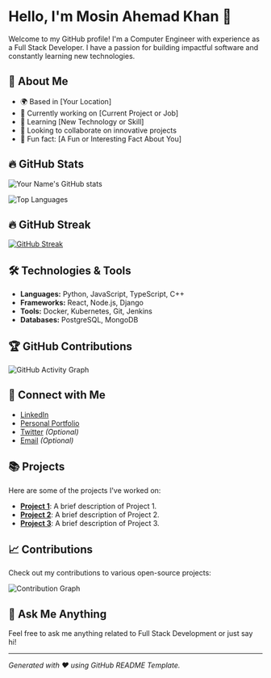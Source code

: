 # Hello, I'm Mosin Ahemad Khan 👋

Welcome to my GitHub profile! I'm a Computer Engineer with experience as a Full Stack Developer. I have a passion for building impactful software and constantly learning new technologies.

## 🚀 About Me

- 🌍 Based in [Your Location]
- 🔭 Currently working on [Current Project or Job]
- 🌱 Learning [New Technology or Skill]
- 👯 Looking to collaborate on innovative projects
- 🤔 Fun fact: [A Fun or Interesting Fact About You]

## 🔥 GitHub Stats

![Your Name's GitHub stats](https://github-readme-stats.vercel.app/api?username=mosin-81&show_icons=true&hide_title=false&count_private=true&include_all_commits=true&hide=prs&hide_border=true&bg_color=0d1117&text_color=ffffff&icon_color=ff6f61)

![Top Languages](https://github-readme-stats.vercel.app/api/top-langs/?username=mosin-81&hide=html&layout=compact&hide_border=true&bg_color=0d1117&text_color=ffffff&icon_color=ff6f61)

## 🔥 GitHub Streak

<a href="https://git.io/streak-stats">
    <img src="https://github-readme-streak-stats.herokuapp.com?user=mosin-81&theme=dark&hide_border=true" alt="GitHub Streak" />
</a>

## 🛠️ Technologies & Tools

- **Languages:** Python, JavaScript, TypeScript, C++
- **Frameworks:** React, Node.js, Django
- **Tools:** Docker, Kubernetes, Git, Jenkins
- **Databases:** PostgreSQL, MongoDB

## 🏆 GitHub Contributions

![GitHub Activity Graph](https://activity-graph.herokuapp.com/graph?username=mosin-81&bg_color=0d1117&color=ffffff&line=ff6f61&point=ffffff&area=true)

## 🔗 Connect with Me

- [LinkedIn](https://www.linkedin.com/in/mosinkhan786)
- [Personal Portfolio](https://new-portfolio-red-one.vercel.app/)
- [Twitter](https://twitter.com/your_twitter_handle) *(Optional)* 
- [Email](mailto:your_email@example.com) *(Optional)* 

## 📚 Projects

Here are some of the projects I've worked on:

- **[Project 1](https://github.com/your_username/project1)**: A brief description of Project 1.
- **[Project 2](https://github.com/your_username/project2)**: A brief description of Project 2.
- **[Project 3](https://github.com/your_username/project3)**: A brief description of Project 3.

## 📈 Contributions

Check out my contributions to various open-source projects:

![Contribution Graph](https://github-contribution-stats.vercel.app/api/?username=mosin-81&show_icons=true&theme=radical)

## 💬 Ask Me Anything

Feel free to ask me anything related to Full Stack Development or just say hi!

---

*Generated with ❤️ using GitHub README Template.*
